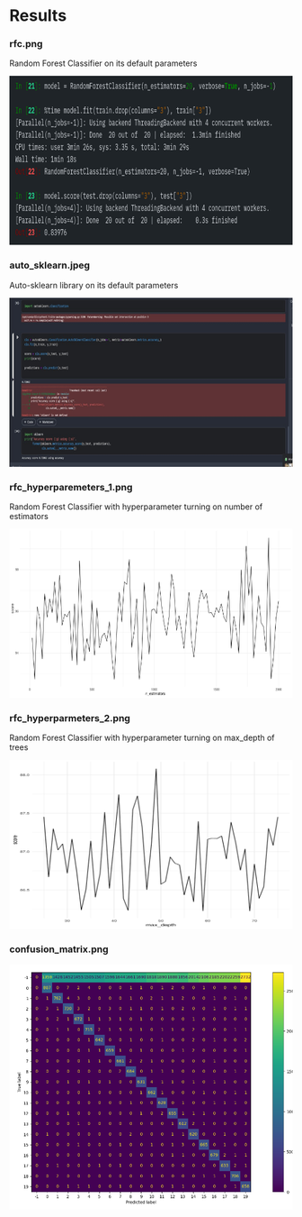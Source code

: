 # Results

### rfc.png
Random Forest Classifier on its default parameters

<img src="https://github.com/nisarg14/CSE523-Machine-Learning-Gophers/blob/main/Results/rfc.png" alt="drawing" width="800" height="300"/>


### auto_sklearn.jpeg
Auto-sklearn library on its default parameters

<img src="https://github.com/nisarg14/CSE523-Machine-Learning-Gophers/blob/main/Results/auto_sklearn.jpeg" alt="drawing" width="800" height="300"/>


### rfc_hyperparemeters_1.png
Random Forest Classifier with hyperparameter turning on number of estimators

<img src="https://github.com/nisarg14/CSE523-Machine-Learning-Gophers/blob/main/Results/rfc_hyperparameters_1.png" alt="rfc_hyperparameter_1" width="800" height="300"/>


### rfc_hyperparmeters_2.png
Random Forest Classifier with hyperparameter turning on max_depth of trees

<img src="https://github.com/nisarg14/CSE523-Machine-Learning-Gophers/blob/main/Results/rfc_hyperparameters_2.png" alt="rfc_hyperparameter_2" width="800" height="300"/>


### confusion_matrix.png

![](https://github.com/nisarg14/CSE523-Machine-Learning-Gophers/blob/main/Results/confusion_matrix.png)

